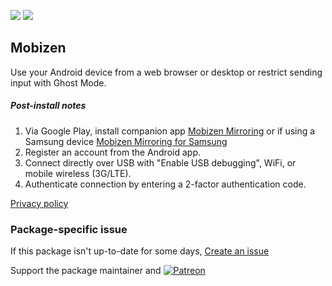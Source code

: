 [![](https://img.shields.io/chocolatey/v/mobizen?color=green&label=mobizen)](https://chocolatey.org/packages/mobizen) [![](https://img.shields.io/chocolatey/dt/mobizen)](https://chocolatey.org/packages/mobizen)

## Mobizen
Use your Android device from a web browser or desktop or restrict sending input with Ghost Mode.

##### Post-install notes

1. Via Google Play, install companion app [Mobizen Mirroring](https://play.google.com/store/apps/details?id=com.rsupport.mobizen.cn) or if using a Samsung device [Mobizen Mirroring for Samsung](https://play.google.com/store/apps/details?id=com.rsupport.mobizen.cn.k.sec)
2. Register an account from the Android app.
3. Connect directly over USB with "Enable USB debugging", WiFi, or mobile wireless (3G/LTE).
4. Authenticate connection by entering a 2-factor authentication code.

[Privacy policy](http://support.mobizen.com/hc/articles/216463637)

### Package-specific issue
If this package isn't up-to-date for some days, [Create an issue](https://github.com/tunisiano187/Chocolatey-packages/issues/new/choose)

Support the package maintainer and [![Patreon](https://cdn.jsdelivr.net/gh/tunisiano187/Chocolatey-packages@d15c4e19c709e7148588d4523ffc6dd3cd3c7e5e/icons/patreon.png)](https://www.patreon.com/tunisiano)
